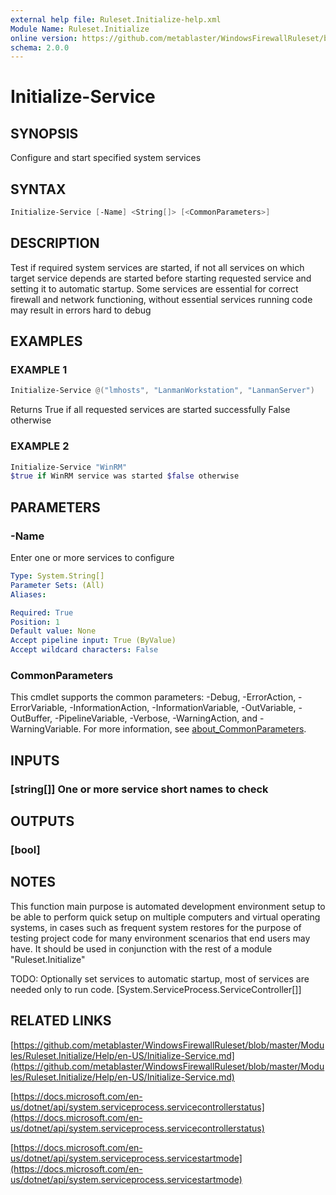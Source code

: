 ```yaml
---
external help file: Ruleset.Initialize-help.xml
Module Name: Ruleset.Initialize
online version: https://github.com/metablaster/WindowsFirewallRuleset/blob/master/Modules/Ruleset.Initialize/Help/en-US/Initialize-Service.md
schema: 2.0.0
---
```


# Initialize-Service

## SYNOPSIS

Configure and start specified system services

## SYNTAX

```powershell
Initialize-Service [-Name] <String[]> [<CommonParameters>]
```

## DESCRIPTION

Test if required system services are started, if not all services on which target service depends
are started before starting requested service and setting it to automatic startup.
Some services are essential for correct firewall and network functioning,
without essential services running code may result in errors hard to debug

## EXAMPLES

### EXAMPLE 1

```powershell
Initialize-Service @("lmhosts", "LanmanWorkstation", "LanmanServer")
```

Returns True if all requested services are started successfully False otherwise

### EXAMPLE 2

```powershell
Initialize-Service "WinRM"
$true if WinRM service was started $false otherwise
```

## PARAMETERS

### -Name

Enter one or more services to configure

```yaml
Type: System.String[]
Parameter Sets: (All)
Aliases:

Required: True
Position: 1
Default value: None
Accept pipeline input: True (ByValue)
Accept wildcard characters: False
```

### CommonParameters

This cmdlet supports the common parameters: -Debug, -ErrorAction, -ErrorVariable, -InformationAction, -InformationVariable, -OutVariable, -OutBuffer, -PipelineVariable, -Verbose, -WarningAction, and -WarningVariable. For more information, see [about_CommonParameters](http://go.microsoft.com/fwlink/?LinkID=113216).

## INPUTS

### [string[]] One or more service short names to check

## OUTPUTS

### [bool]

## NOTES

This function main purpose is automated development environment setup to be able to perform quick
setup on multiple computers and virtual operating systems, in cases such as frequent system restores
for the purpose of testing project code for many environment scenarios that end users may have.
It should be used in conjunction with the rest of a module "Ruleset.Initialize"

TODO: Optionally set services to automatic startup, most of services are needed only to run code.
\[System.ServiceProcess.ServiceController\[\]\]

## RELATED LINKS

[https://github.com/metablaster/WindowsFirewallRuleset/blob/master/Modules/Ruleset.Initialize/Help/en-US/Initialize-Service.md](https://github.com/metablaster/WindowsFirewallRuleset/blob/master/Modules/Ruleset.Initialize/Help/en-US/Initialize-Service.md)

[https://docs.microsoft.com/en-us/dotnet/api/system.serviceprocess.servicecontrollerstatus](https://docs.microsoft.com/en-us/dotnet/api/system.serviceprocess.servicecontrollerstatus)

[https://docs.microsoft.com/en-us/dotnet/api/system.serviceprocess.servicestartmode](https://docs.microsoft.com/en-us/dotnet/api/system.serviceprocess.servicestartmode)
